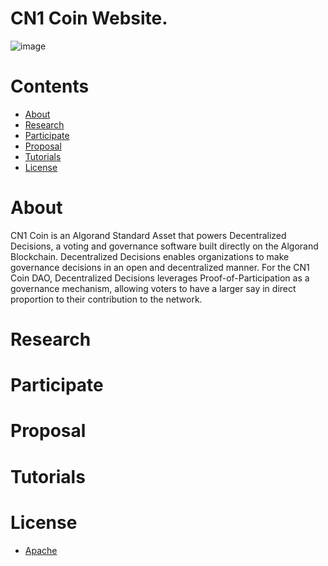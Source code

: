 # CN1 Coin Website.

![image](https://github.com/Samuellyworld/CN1Coin.github.io/blob/master/participate.gif)

Contents
=================
<!--ts-->
* [About](#About)
* [Research](#Research)
* [Participate](#Participate)
* [Proposal](#Proposal)
* [Tutorials](#Tutorials)
* [License](#License)
<!--te-->

About
============

CN1 Coin is an Algorand Standard Asset that powers Decentralized Decisions, a voting and governance software built directly on the Algorand Blockchain. Decentralized Decisions enables organizations to make governance decisions in an open and decentralized manner. For the CN1 Coin DAO, Decentralized Decisions leverages Proof-of-Participation as a governance mechanism, allowing voters to have a larger say in direct proportion to their contribution to the network.


Research
============


Participate
============


Proposal
============


Tutorials
============

License
============
* [Apache](https://github.com/CN1Coin/CN1Coin.github.io/blob/master/License.txt)





